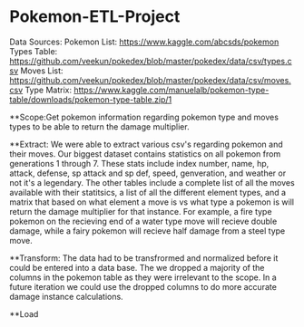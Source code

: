 # Pokemon-ETL-Project
Data Sources:
  Pokemon List: https://www.kaggle.com/abcsds/pokemon
  Types Table: https://github.com/veekun/pokedex/blob/master/pokedex/data/csv/types.csv
  Moves List: https://github.com/veekun/pokedex/blob/master/pokedex/data/csv/moves.csv
  Type Matrix: https://www.kaggle.com/manuelalb/pokemon-type-table/downloads/pokemon-type-table.zip/1

**Scope:Get pokemon information regarding pokemon type and moves types to be able to return the damage multiplier.

**Extract:
We were able to extract various csv's regarding pokemon and their moves. Our biggest dataset contains statistics on all pokemon from generations 1 through 7. These stats include index number, name, hp, attack, defense, sp attack and sp def, speed, genveration, and weather or not it's a legendary. The other tables include a complete list of all the moves available with their statitsics, a list of all the different element types, and a matrix that based on what element a move is vs what type a pokemon is will return the damage multiplier for that instance. For example, a fire type pokemon on the recieving end of a water type move will recieve double damage, while a fairy pokemon will recieve half damage from a steel type move.

**Transform:
The data had to be transfrormed and normalized before it could be entered into a data base. The we dropped a majority of the columns in the pokemon table as they were irrelevant to the scope. In a future iteration we could use the dropped columns to do more accurate damage instance calculations.

**Load
